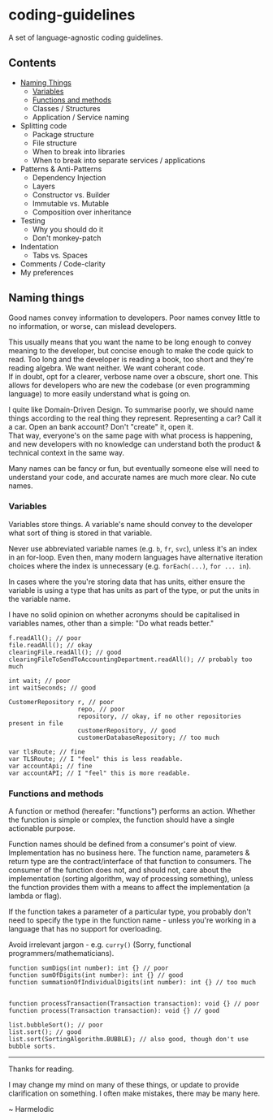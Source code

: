 # coding-guidelines

A set of language-agnostic coding guidelines.

## Contents

- [Naming Things](#Naming-things)
  - [Variables](#Variables)
  - [Functions and methods](#Functions-and-methods)
  - Classes / Structures
  - Application / Service naming
- Splitting code
  - Package structure
  - File structure
  - When to break into libraries
  - When to break into separate services / applications
- Patterns & Anti-Patterns
  - Dependency Injection
  - Layers
  - Constructor vs. Builder
  - Immutable vs. Mutable
  - Composition over inheritance
- Testing
  - Why you should do it
  - Don't monkey-patch
- Indentation
  - Tabs vs. Spaces
- Comments / Code-clarity
- My preferences

## Naming things

Good names convey information to developers. Poor names convey little to no information, or worse, can mislead developers.

This usually means that you want the name to be long enough to convey meaning to the developer, but concise enough to make the code quick to read.
Too long and the developer is reading a book, too short and they're reading algebra. We want neither. We want coherant code.  
If in doubt, opt for a clearer, verbose name over a obscure, short one. This allows for developers who are new the codebase (or even programming language) to more easily understand what is going on.

I quite like Domain-Driven Design. To summarise poorly, we should name things according to the real thing they represent. Representing a car? Call it a car. Open an bank account? Don't "create" it, open it.  
That way, everyone's on the same page with what process is happening, and new developers with no knowledge can understand both the product & technical context in the same way.

Many names can be fancy or fun, but eventually someone else will need to understand your code, and accurate names are much more clear. No cute names.

### Variables

Variables store things. A variable's name should convey to the developer what sort of thing is stored in that variable.

Never use abbreviated variable names (e.g. `b`, `fr`, `svc`), unless it's an index in an for-loop. Even then, many modern languages have alternative iteration choices where the index is unnecessary (e.g. `forEach(...)`, `for ... in`).

In cases where the you're storing data that has units, either ensure the variable is using a type that has units as part of the type, or put the units in the variable name.

I have no solid opinion on whether acronyms should be capitalised in variables names, other than a simple: "Do what reads better."

```
f.readAll(); // poor
file.readAll(); // okay
clearingFile.readAll(); // good
clearingFileToSendToAccountingDepartment.readAll(); // probably too much

int wait; // poor
int waitSeconds; // good

CustomerRepository r, // poor
                   repo, // poor
                   repository, // okay, if no other repositories present in file
                   customerRepository, // good
                   customerDatabaseRepository; // too much

var tlsRoute; // fine
var TLSRoute; // I "feel" this is less readable.
var accountApi; // fine
var accountAPI; // I "feel" this is more readable.
```

### Functions and methods

A function or method (hereafer: "functions") performs an action. Whether the function is simple or complex, the function should have a single actionable purpose.

Function names should be defined from a consumer's point of view. Implementation has no business here. The function name, parameters & return type are the contract/interface of that function to consumers. The consumer of the function does not, and should not, care about the implementation (sorting algorithm, way of processing something), unless the function provides them with a means to affect the implementation (a lambda or flag).

If the function takes a parameter of a particular type, you probably don't need to specify the type in the function name - unless you're working in a language that has no support for overloading.

Avoid irrelevant jargon - e.g. `curry()` (Sorry, functional programmers/mathematicians).

```
function sumDigs(int number): int {} // poor
function sumOfDigits(int number): int {} // good
function summationOfIndividualDigits(int number): int {} // too much


function processTransaction(Transaction transaction): void {} // poor
function process(Transaction transaction): void {} // good

list.bubbleSort(); // poor
list.sort(); // good
list.sort(SortingAlgorithm.BUBBLE); // also good, though don't use bubble sorts.
```

---

Thanks for reading.

I may change my mind on many of these things, or update to provide clarification on something. I often make mistakes, there may be many here.

~ Harmelodic
